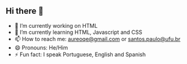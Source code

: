 ## Hi there 👋
- 🔭 I’m currently working on HTML
- 🌱 I’m currently learning HTML, Javascript and CSS
- 📫 How to reach me: aureoqe@gmail.com or santos.paulo@ufu.br
- 😄 Pronouns: He/Him
- ⚡ Fun fact: I speak Portuguese, English and Spanish
